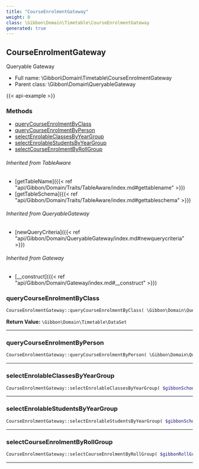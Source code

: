 ```yaml
---
title: "CourseEnrolmentGateway"
weight: 0
class: \Gibbon\Domain\Timetable\CourseEnrolmentGateway
generated: true
---
```


## CourseEnrolmentGateway 

Queryable Gateway



* Full name: \Gibbon\Domain\Timetable\CourseEnrolmentGateway
* Parent class: \Gibbon\Domain\QueryableGateway

{{< api-example >}} 



### Methods

- [queryCourseEnrolmentByClass](#querycourseenrolmentbyclass)
- [queryCourseEnrolmentByPerson](#querycourseenrolmentbyperson)
- [selectEnrolableClassesByYearGroup](#selectenrolableclassesbyyeargroup)
- [selectEnrolableStudentsByYearGroup](#selectenrolablestudentsbyyeargroup)
- [selectCourseEnrolmentByRollGroup](#selectcourseenrolmentbyrollgroup)




###### Inherited from TableAware
- [getTableName]({{< ref "api/Gibbon/Domain/Traits/TableAware/index.md#gettablename" >}})
- [getTableSchema]({{< ref "api/Gibbon/Domain/Traits/TableAware/index.md#gettableschema" >}})

###### Inherited from QueryableGateway
- [newQueryCriteria]({{< ref "api/Gibbon/Domain/QueryableGateway/index.md#newquerycriteria" >}})

###### Inherited from Gateway
- [__construct]({{< ref "api/Gibbon/Domain/Gateway/index.md#__construct" >}})



### queryCourseEnrolmentByClass



```php
CourseEnrolmentGateway::queryCourseEnrolmentByClass( \Gibbon\Domain\QueryCriteria $criteria, $gibbonSchoolYearID, $gibbonCourseClassID, $left = false ): \Gibbon\Domain\Timetable\DataSet
```






**Return Value:**
`\Gibbon\Domain\Timetable\DataSet`  



---

### queryCourseEnrolmentByPerson



```php
CourseEnrolmentGateway::queryCourseEnrolmentByPerson( \Gibbon\Domain\QueryCriteria $criteria, $gibbonSchoolYearID, $gibbonPersonID, $left = false )
```









---

### selectEnrolableClassesByYearGroup



```php
CourseEnrolmentGateway::selectEnrolableClassesByYearGroup( $gibbonSchoolYearID, $gibbonYearGroupID )
```









---

### selectEnrolableStudentsByYearGroup



```php
CourseEnrolmentGateway::selectEnrolableStudentsByYearGroup( $gibbonSchoolYearID, $gibbonYearGroupID )
```









---

### selectCourseEnrolmentByRollGroup



```php
CourseEnrolmentGateway::selectCourseEnrolmentByRollGroup( $gibbonRollGroupID )
```









---

